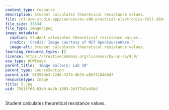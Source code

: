 ```yaml
---
content_type: resource
description: Student calculates theoretical resistance values.
file: /ol-ocw-studio-app/courses/ec-s06-practical-electronics-fall-2004/7561ff6903e04a3b10032b37742e458d_5.jpg
file_size: 33534
file_type: image/jpeg
image_metadata:
  caption: Student calculates theoretical resistance values.
  credit: 'Credit: Image courtesy of MIT OpenCourseWare.'
  image-alt: Student calculates theoretical resistance values.
learning_resource_types: []
license: https://creativecommons.org/licenses/by-nc-sa/4.0/
ocw_type: OCWImage
parent_title: 'Image Gallery: Lab 10'
parent_type: CourseSection
parent_uid: 9f359de3-2240-f274-db76-e85f310466d7
resourcetype: Image
title: 5.jpg
uid: 7561ff69-03e0-4a3b-1003-2b37742e458d
---
```

Student calculates theoretical resistance values.